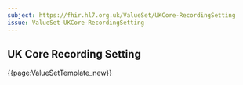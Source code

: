 ```yaml
---
subject: https://fhir.hl7.org.uk/ValueSet/UKCore-RecordingSetting
issue: ValueSet-UKCore-RecordingSetting
---
```

## UK Core Recording Setting

{{page:ValueSetTemplate_new}}